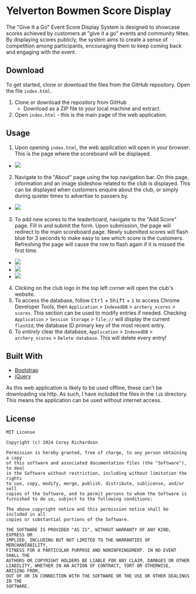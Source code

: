 # Yelverton Bowmen Score Display

The "Give It a Go" Event Score Display System is designed to showcase scores achieved by customers at "give it a go" events and community fêtes. By displaying scores publicly, the system aims to create a sense of competition among participants, encouraging them to keep coming back and engaging with the event.

## Download

To get started, clone or download the files from the GitHub repository. Open the file `index.html`.

1. Clone or download the repository from GitHub
    - Download as a ZIP file to your local machine and extract.
2. Open `index.html` - this is the main page of the web application.

## Usage

1. Upon opening `index.html`, the web application will open in your browser. This is the page where the scoreboard will be displayed.
- ![](/res/readme/index-page.png)
2. Navigate to the "About" page using the top navigation bar. On this page, information and an image slideshow related to the club is displayed. This can be displayed when customers enquire about the club, or simply during quieter times to advertise to passers by.
- ![](/res/readme/about.png)
3. To add new scores to the leaderboard, navigate to the "Add Score" page. Fill in and submit the form. Upon submission, the page will redirect to the main scoreboard page. Newly submitted scores will flash blue for 3 seconds to make easy to see which score is the customers. Refreshing the page will cause the row to flash again if it is missed the first time.
- ![](/res/readme/add-score.png)
- ![](/res/readme/scoreboard.png)
- ![](/res/readme/scoreboard-flash.png)
4. Clicking on the club logo in the top left corner will open the club's website.
5. To access the database, follow <kbd>Ctrl</kbd> + <kbd>Shift</kbd> + <kbd>i</kbd> to access Chrome Developer Tools, then `Application` > `IndexedDB` > `archery_scores` > `scores`. This section can be used to modify entries if needed. Checking `Application` > `Session Storage` > `file://` will display the current `flashId`; the database ID primary key of the most recent entry. 
6. To *entirely* clear the database, `Application` > `IndexedDB` > `archery_scores` > `Delete database`. This will delete every entry!

## Built With

- [Bootstrap](https://getbootstrap.com/)
- [jQuery](https://jquery.com/)

As this web application is likely to be used offline, these can't be downloading via http. As such, I have included the files in the `lib` directory. This means the application can be used without internet access.

## License

```
MIT License

Copyright (c) 2024 Corey Richardson

Permission is hereby granted, free of charge, to any person obtaining a copy
of this software and associated documentation files (the "Software"), to deal
in the Software without restriction, including without limitation the rights
to use, copy, modify, merge, publish, distribute, sublicense, and/or sell
copies of the Software, and to permit persons to whom the Software is
furnished to do so, subject to the following conditions:

The above copyright notice and this permission notice shall be included in all
copies or substantial portions of the Software.

THE SOFTWARE IS PROVIDED "AS IS", WITHOUT WARRANTY OF ANY KIND, EXPRESS OR
IMPLIED, INCLUDING BUT NOT LIMITED TO THE WARRANTIES OF MERCHANTABILITY,
FITNESS FOR A PARTICULAR PURPOSE AND NONINFRINGEMENT. IN NO EVENT SHALL THE
AUTHORS OR COPYRIGHT HOLDERS BE LIABLE FOR ANY CLAIM, DAMAGES OR OTHER
LIABILITY, WHETHER IN AN ACTION OF CONTRACT, TORT OR OTHERWISE, ARISING FROM,
OUT OF OR IN CONNECTION WITH THE SOFTWARE OR THE USE OR OTHER DEALINGS IN THE
SOFTWARE.
```
